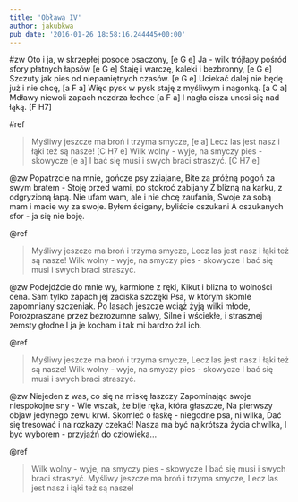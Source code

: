 ```yaml
---
title: 'Obława IV'
author: jakubkwa
pub_date: '2016-01-26 18:58:16.244445+00:00'
---
```


#zw
Oto i ja, w skrzepłej posoce  osaczony, [e G e]
Ja - wilk trójłapy pośród sfory płatnych łapsów [e G e]
Staję i warczę, kaleki i bezbronny, [e G e]
Szczuty jak pies od niepamiętnych czasów. [e G e]
Uciekać dalej nie będę już i nie chcę, [a F a]
Więc pysk w pysk staję z myśliwym i nagonką. [a C a]
Mdławy niewoli zapach nozdrza łechce [a F a]
I nagła cisza unosi się nad łąką. [F H7]

#ref
>Myśliwy jeszcze ma broń i trzyma smycze, [e a]
>Lecz las jest nasz i łąki też są nasze! [C H7 e]
>Wilk wolny - wyje, na smyczy pies - skowycze [e a]
>I bać się musi i swych braci straszyć. [C H7 e]

@zw
Popatrzcie na mnie, gończe psy zziajane,
Bite za próżną pogoń za swym bratem -
Stoję przed wami, po stokroć zabijany
Z blizną na karku, z odgryzioną łapą.
Nie ufam wam, ale i nie chcę zaufania,
Swoje za sobą mam i macie wy za swoje.
Byłem ścigany, byliście oszukani
A oszukanych sfor - ja się nie boję.

@ref
>Myśliwy jeszcze ma broń i trzyma smycze,
>Lecz las jest nasz i łąki też są nasze!
>Wilk wolny - wyje, na smyczy pies - skowycze
>I bać się musi i swych braci straszyć.

@zw
Podejdźcie do mnie wy, karmione z ręki,
Kikut i blizna to wolności cena.
Sam tylko zapach jej zaciska szczęki
Psa, w którym skomle zapomniany szczeniak.
Po lasach jeszcze wciąż żyją wilki młode,
Porozpraszane przez bezrozumne salwy,
Silne i wściekłe, i strasznej zemsty głodne
I ja je kocham i tak mi bardzo żal ich.

@ref
>Myśliwy jeszcze ma broń i trzyma smycze,
>Lecz las jest nasz i łąki też są nasze!
>Wilk wolny - wyje, na smyczy pies - skowycze
>I bać się musi i swych braci straszyć.

@zw
Niejeden z was, co się na miskę łaszczy
Zapominając swoje niespokojne sny -
Wie wszak, że bije ręka, która głaszcze,
Na pierwszy objaw jedynego zewu krwi.
Skomleć o łaskę - niegodne psa, ni wilka,
Dać się tresować i na rozkazy czekać!
Nasza ma być najkrótsza życia chwilka,
I być wyborem - przyjaźń do człowieka...

@ref
>Wilk wolny - wyje, na smyczy pies - skowycze
>I bać się musi i swych braci straszyć.
>Myśliwy jeszcze ma broń i trzyma smycze,
>Lecz las jest nasz i łąki też są nasze!